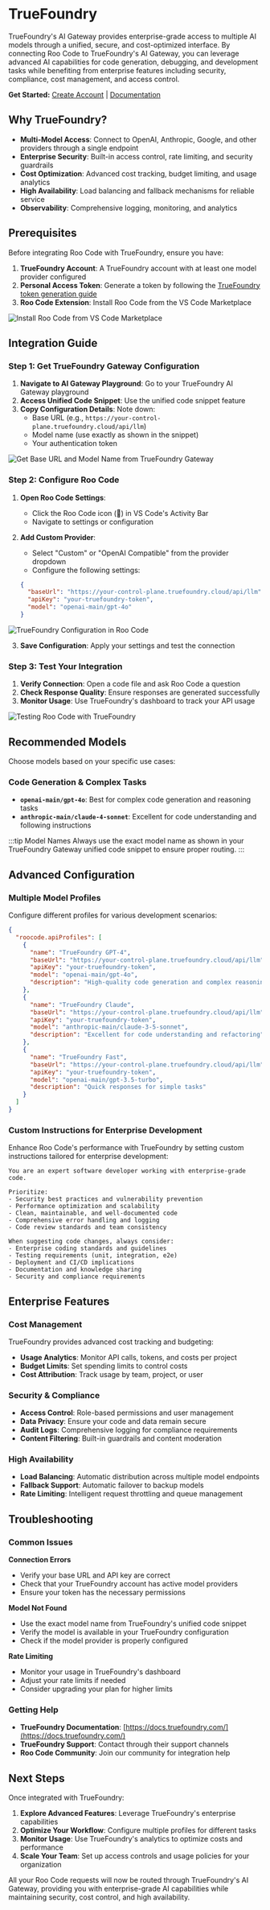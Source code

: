 # TrueFoundry

TrueFoundry's AI Gateway provides enterprise-grade access to multiple AI models through a unified, secure, and cost-optimized interface. By connecting Roo Code to TrueFoundry's AI Gateway, you can leverage advanced AI capabilities for code generation, debugging, and development tasks while benefiting from enterprise features including security, compliance, cost management, and access control.

**Get Started:** [Create Account](https://www.truefoundry.com/ai-gateway) | [Documentation](https://docs.truefoundry.com/) 

## Why TrueFoundry?

- **Multi-Model Access**: Connect to OpenAI, Anthropic, Google, and other providers through a single endpoint
- **Enterprise Security**: Built-in access control, rate limiting, and security guardrails
- **Cost Optimization**: Advanced cost tracking, budget limiting, and usage analytics
- **High Availability**: Load balancing and fallback mechanisms for reliable service
- **Observability**: Comprehensive logging, monitoring, and analytics

## Prerequisites

Before integrating Roo Code with TrueFoundry, ensure you have:

1. **TrueFoundry Account**: A TrueFoundry account with at least one model provider configured
2. **Personal Access Token**: Generate a token by following the [TrueFoundry token generation guide](https://docs.truefoundry.com/gateway/roo-code)
3. **Roo Code Extension**: Install Roo Code from the VS Code Marketplace

![Install Roo Code from VS Code Marketplace](/img/truefoundry/roo-code-marketplace-install.png)

## Integration Guide

### Step 1: Get TrueFoundry Gateway Configuration

1. **Navigate to AI Gateway Playground**: Go to your TrueFoundry AI Gateway playground
2. **Access Unified Code Snippet**: Use the unified code snippet feature
3. **Copy Configuration Details**: Note down:
   - Base URL (e.g., `https://your-control-plane.truefoundry.cloud/api/llm`)
   - Model name (use exactly as shown in the snippet)
   - Your authentication token

![Get Base URL and Model Name from TrueFoundry Gateway](/img/truefoundry/unified-code-tfy.png)

### Step 2: Configure Roo Code

1. **Open Roo Code Settings**: 
   - Click the Roo Code icon (🦘) in VS Code's Activity Bar
   - Navigate to settings or configuration

2. **Add Custom Provider**:
   - Select "Custom" or "OpenAI Compatible" from the provider dropdown
   - Configure the following settings:

   ```json
   {
     "baseUrl": "https://your-control-plane.truefoundry.cloud/api/llm",
     "apiKey": "your-truefoundry-token",
     "model": "openai-main/gpt-4o"
   }
   ```

![TrueFoundry Configuration in Roo Code](/img/truefoundry/roo-code-truefoundry-config.png)

3. **Save Configuration**: Apply your settings and test the connection

### Step 3: Test Your Integration

1. **Verify Connection**: Open a code file and ask Roo Code a question
2. **Check Response Quality**: Ensure responses are generated successfully
3. **Monitor Usage**: Use TrueFoundry's dashboard to track your API usage

![Testing Roo Code with TrueFoundry](/img/truefoundry/roo-code-test-integration.png)

## Recommended Models

Choose models based on your specific use cases:

### **Code Generation & Complex Tasks**
- **`openai-main/gpt-4o`**: Best for complex code generation and reasoning tasks
- **`anthropic-main/claude-4-sonnet`**: Excellent for code understanding and following instructions


:::tip Model Names
Always use the exact model name as shown in your TrueFoundry Gateway unified code snippet to ensure proper routing.
:::

## Advanced Configuration

### Multiple Model Profiles

Configure different profiles for various development scenarios:

```json
{
  "roocode.apiProfiles": [
    {
      "name": "TrueFoundry GPT-4",
      "baseUrl": "https://your-control-plane.truefoundry.cloud/api/llm",
      "apiKey": "your-truefoundry-token",
      "model": "openai-main/gpt-4o",
      "description": "High-quality code generation and complex reasoning"
    },
    {
      "name": "TrueFoundry Claude",
      "baseUrl": "https://your-control-plane.truefoundry.cloud/api/llm",
      "apiKey": "your-truefoundry-token",
      "model": "anthropic-main/claude-3-5-sonnet",
      "description": "Excellent for code understanding and refactoring"
    },
    {
      "name": "TrueFoundry Fast",
      "baseUrl": "https://your-control-plane.truefoundry.cloud/api/llm",
      "apiKey": "your-truefoundry-token",
      "model": "openai-main/gpt-3.5-turbo",
      "description": "Quick responses for simple tasks"
    }
  ]
}
```

### Custom Instructions for Enterprise Development

Enhance Roo Code's performance with TrueFoundry by setting custom instructions tailored for enterprise development:

```
You are an expert software developer working with enterprise-grade code.

Prioritize:
- Security best practices and vulnerability prevention
- Performance optimization and scalability
- Clean, maintainable, and well-documented code
- Comprehensive error handling and logging
- Code review standards and team consistency

When suggesting code changes, always consider:
- Enterprise coding standards and guidelines
- Testing requirements (unit, integration, e2e)
- Deployment and CI/CD implications
- Documentation and knowledge sharing
- Security and compliance requirements
```

## Enterprise Features

### Cost Management

TrueFoundry provides advanced cost tracking and budgeting:

- **Usage Analytics**: Monitor API calls, tokens, and costs per project
- **Budget Limits**: Set spending limits to control costs
- **Cost Attribution**: Track usage by team, project, or user

### Security & Compliance

- **Access Control**: Role-based permissions and user management
- **Data Privacy**: Ensure your code and data remain secure
- **Audit Logs**: Comprehensive logging for compliance requirements
- **Content Filtering**: Built-in guardrails and content moderation

### High Availability

- **Load Balancing**: Automatic distribution across multiple model endpoints
- **Fallback Support**: Automatic failover to backup models
- **Rate Limiting**: Intelligent request throttling and queue management

## Troubleshooting

### Common Issues

**Connection Errors**
- Verify your base URL and API key are correct
- Check that your TrueFoundry account has active model providers
- Ensure your token has the necessary permissions

**Model Not Found**
- Use the exact model name from TrueFoundry's unified code snippet
- Verify the model is available in your TrueFoundry configuration
- Check if the model provider is properly configured

**Rate Limiting**
- Monitor your usage in TrueFoundry's dashboard
- Adjust your rate limits if needed
- Consider upgrading your plan for higher limits

### Getting Help

- **TrueFoundry Documentation**: [https://docs.truefoundry.com/](https://docs.truefoundry.com/)
- **TrueFoundry Support**: Contact through their support channels
- **Roo Code Community**: Join our community for integration help

## Next Steps

Once integrated with TrueFoundry:

1. **Explore Advanced Features**: Leverage TrueFoundry's enterprise capabilities
2. **Optimize Your Workflow**: Configure multiple profiles for different tasks
3. **Monitor Usage**: Use TrueFoundry's analytics to optimize costs and performance
4. **Scale Your Team**: Set up access controls and usage policies for your organization

All your Roo Code requests will now be routed through TrueFoundry's AI Gateway, providing you with enterprise-grade AI capabilities while maintaining security, cost control, and high availability.

